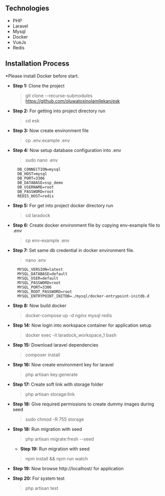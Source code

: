 ## Technologies
- PHP
- Laravel
- Mysql
- Docker
- VueJs
- Redis

## Installation Process
*Please install Docker before start.

- __Step 1:__ Clone the project
  > git clone --recurse-submodules https://github.com/oluwatosinolamilekan/esk
- __Step 2:__ For getting into project directory run
  > cd esk
- __Step 3:__ Now create environment file
  > cp .env.example .env
- __Step 4:__ Now setup database configuration into .env
  > sudo nano .env

        DB_CONNECTION=mysql
        DB_HOST=mysql
        DB_PORT=3306
        DB_DATABASE=ssp_demo
        DB_USERNAME=root
        DB_PASSWORD=root
        REDIS_HOST=redis
- __Step 5:__ For get into project docker directory run
  > cd laradock
- __Step 6:__ Create docker environment file by copying env-example file to .env
  > cp env-example .env
- __Step 7:__ Set same db credential in docker environment file.
  > nano .env

        MYSQL_VERSION=latest
        MYSQL_DATABASE=default
        MYSQL_USER=default
        MYSQL_PASSWORD=root
        MYSQL_PORT=3306
        MYSQL_ROOT_PASSWORD=root
        MYSQL_ENTRYPOINT_INITDB=./mysql/docker-entrypoint-initdb.d
- __Step 8:__ Now build docker
  > docker-compose up -d nginx mysql redis
- __Step 14:__ Now login into workspace container for application setup
  > docker exec -it laradock_workspace_1 bash
- __Step 15:__ Download laravel dependencies
  > composer install
- __Step 16:__ Now create environment key for laravel
  > php artisan key:generate
- __Step 17:__ Create soft link with storage folder
  > php artisan storage:link
- __Step 18:__ Give required permissions to create dummy images during seed
  > sudo chmod -R 755 storage
- __Step 18:__ Run migration with seed
  > php artisan migrate:fresh --seed
    - __Step 19:__ Run migration with seed
  > npm install && npm run watch
- __Step 19:__ Now browse http://localhost/ for application
- __Step 20:__ For system test
  > php artisan test



